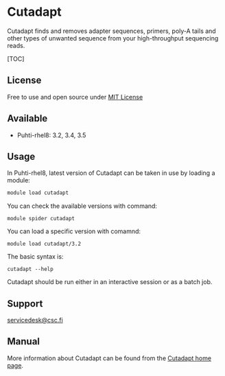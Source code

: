 # Cutadapt

Cutadapt finds and removes adapter sequences, primers, poly-A tails and other types of 
unwanted sequence from your high-throughput sequencing reads.

[TOC]

## License

Free to use and open source under [MIT License](https://github.com/marcelm/cutadapt/blob/main/LICENSE)

## Available

-   Puhti-rhel8: 3.2, 3.4, 3.5

## Usage

In Puhti-rhel8, latest version of Cutadapt can be taken in use by loading a module:

```bash
module load cutadapt
```

You can check the available versions with command:

``` 
module spider cutadapt
```

You can load a specific version with comamnd:

```
module load cutadapt/3.2
```

The basic syntax is:

```
cutadapt --help
```

Cutadapt should be run either in an interactive session or as a batch job.

## Support

servicedesk@csc.fi

## Manual

More information about Cutadapt can be found from the [Cutadapt home page](https://cutadapt.readthedocs.io/en/stable/).

